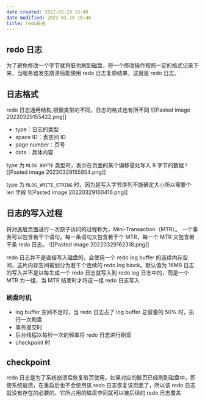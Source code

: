 ```yaml
---
date created: 2022-03-29 15:49
date modified: 2022-03-29 16:46
title: redo日志
---
```

## redo 日志
为了避免修改一个字节就将脏也刷到磁盘，将一个修改操作按照一定的格式记录下来，当服务器发生崩溃后能使用 redo 日志复原结果，这就是 redo 日志。
## 日志格式
redo 日志通用结构,根据类型的不同，日志的格式也有所不同
![[Pasted image 20220329155422.png]]
- type：日志的类型
- space ID：表空间 ID
- page number：页号
- data：具体内容

type 为 `MLOG_8BYTE` 类型时，表示在页面的某个偏移量处写入 8 字节的数据
![[Pasted image 20220329155954.png]]

type 为 `MLOG_WRITE_STRING` 时，因为是写入字节序列不能确定大小所以需要个 len 字段
![[Pasted image 20220329160416.png]]

## 日志的写入过程
将对底层页面进行一次原子访问的过程称为，Mini-Transaction（MTR）。
一个事务可以包含若干个语句，每一条语句又包含若干个 MTR，每一个 MTR 又包含若干条 redo 日志。
![[Pasted image 20220329162318.png]]

redo 日志并不是直接写入磁盘的，会使用一个 redo log buffer 的连续内存空间，这片内存空间被划分为若干个连续的 redo log block。默认值为 16MB
日志的写入并不是以每生成一个 redo 日志就写入到 redo log 日志中的，而是一个 MTR 为一组，当 MTR 结束时才将这一组 redo 日志写入

### 刷盘时机
- log buffer 空间不足时，当 redo 日志占了 log buffer 总容量的 50% 时，执行一次刷盘
- 事务提交时
- 后台线程以每秒一次的频率将 redo 日志进行刷盘
- checkpoint 时

## checkpoint
redo 日志是为了系统崩溃后恢复脏页使用，如果对应的脏页已经刷到磁盘中，即使系统崩溃，在重启后也不会使用该 redo 日志恢复该页面了，所以该 redo 日志就没有存在的必要的，它所占用的磁盘空间就可以被后续的 redo 日志覆盖